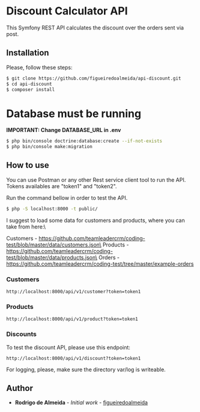 Discount Calculator API
=======================

This Symfony REST API calculates the discount over the orders sent via post.


Installation
------------
Please, follow these steps:
```sh
$ git clone https://github.com/figueiredoalmeida/api-discount.git
$ cd api-discount
$ composer install
```

# Database must be running

**IMPORTANT: Change DATABASE_URL in .env**

```sh
$ php bin/console doctrine:database:create --if-not-exists
$ php bin/console make:migration
```

How to use
------------
You can use Postman or any other Rest service client tool to run the API.
Tokens availables are "token1" and "token2".

Run the command bellow in order to test the API.
```sh
$ php -S localhost:8000 -t public/
```

I suggest to load some data for customers and products, where you can take from here:\

Customers - https://github.com/teamleadercrm/coding-test/blob/master/data/customers.json\
Products - https://github.com/teamleadercrm/coding-test/blob/master/data/products.json\
Orders - https://github.com/teamleadercrm/coding-test/tree/master/example-orders

### Customers
```
http://localhost:8000/api/v1/customer?token=token1
```
### Products
```
http://localhost:8000/api/v1/product?token=token1
```
### Discounts
To test the discount API, please use this endpoint:
```
http://localhost:8000/api/v1/discount?token=token1
```

For logging, please, make sure the directory var/log is writeable.

## Author
* **Rodrigo de Almeida** - *Initial work* - [figueiredoalmeida](https://github.com/figueiredoalmeida)
